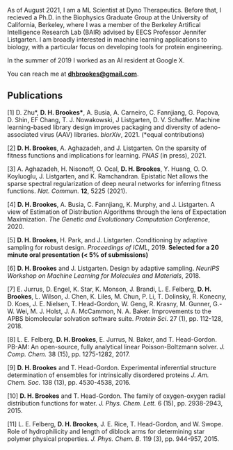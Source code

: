 
As of August 2021, I am a ML Scientist at Dyno Therapeutics. Before that, I recieved a Ph.D. in the Biophysics Graduate Group at the University of California, Berkeley, where I was a member of the Berkeley Artifical Intelligence Research Lab (BAIR) advised by EECS Professor Jennifer Listgarten. I am broadly interested in machine learning applications to biology, with a particular focus on developing tools for protein engineering.

In the summer of 2019 I worked as an AI resident at Google X.

You can reach me at **dhbrookes@gmail.com**.

<!---
For more information, please see my <a href="dhbrookes.github.io/David_Brookes_CV.pdf" target="_blank">CV</a>
-->

## Publications

[1] D. Zhu\*, **D. H. Brookes\***, A. Busia, A. Carneiro, C. Fannjiang, G. Popova, D. Shin, EF Chang, T. J. Nowakowski, J Listgarten, D. V. Schaffer. Machine learning-based library design improves packaging and diversity of adeno-associated virus (AAV) libraries. *biorXiv*, 2021. (\*equal contributions)

[2] **D. H. Brookes**, A. Aghazadeh, and J. Listgarten. On the sparsity of fitness functions and implications for learning. *PNAS* (in press),  2021.

[3] A. Aghazadeh, H. Nisonoff, O. Ocal, **D. H. Brookes**, Y. Huang, O. O. Koyluoglu, J. Listgarten, and K. Ramchandran. Epistatic Net allows the sparse spectral regularization of deep neural networks for inferring fitness functions. *Nat. Commun.* **12**, 5225 (2021).

[4] **D. H. Brookes**, A. Busia, C. Fannjiang, K. Murphy, and J. Listgarten. A view of Estimation of Distribution Algorithms through the lens of Expectation Maximization. *The Genetic and Evolutionary Computation Conference*, 2020.

[5] **D. H. Brookes**, H. Park, and J. Listgarten. Conditioning by adaptive sampling for robust design. *Proceedings of ICML*, 2019. **Selected for a 20 minute oral presentation (< 5% of submissions)**

[6] **D. H. Brookes** and J. Listgarten. Design by adaptive sampling. *NeurIPS Workshop on Machine Learning for Molecules and Materials*, 2018.

[7] E. Jurrus, D. Engel, K. Star, K. Monson, J. Brandi, L. E. Felberg, **D. H. Brookes**, L. Wilson, J. Chen, K. Liles, M. Chun, P. Li, T. Dolinsky, R. Konecny, D. Koes, J. E. Nielsen, T. Head-Gordon, W. Geng, R. Krasny, M. Gunner, G.-W. Wei, M. J. Holst, J. A. McCammon, N. A. Baker. Improvements to the APBS biomolecular solvation software suite. *Protein Sci*. 27 (1), pp. 112-128, 2018.

[8] L. E. Felberg, **D. H. Brookes**, E. Jurrus, N. Baker, and T. Head-Gordon. PB-AM: An open-source, fully analytical linear Poisson-Boltzmann solver. *J. Comp. Chem.* 38 (15), pp. 1275-1282, 2017.

[9] **D. H. Brookes** and T. Head-Gordon. Experimental inferential structure determination of ensembles for intrinsically disordered proteins *J. Am. Chem. Soc.* 138 (13), pp. 4530-4538, 2016.

[10] **D. H. Brookes** and T. Head-Gordon. The family of oxygen-oxygen radial distribution functions for water. *J. Phys. Chem. Lett.* 6 (15), pp. 2938-2943, 2015.

[11] L. E. Felberg, **D. H. Brookes**, J. E. Rice, T. Head-Gordon, and W. Swope. Role of hydrophilicity and length of diblock arms for determining star polymer physical properties. *J. Phys. Chem. B.* 119 (3), pp. 944-957, 2015.
